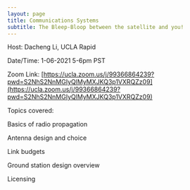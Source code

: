 ```yaml
---
layout: page
title: Communications Systems
subtitle: The Bleep-Bloop between the satellite and you!
---
```


Host: Dacheng Li, UCLA Rapid

Date/Time: 1-06-2021 5-6pm PST

Zoom Link: [https://ucla.zoom.us/j/99366864239?pwd=S2NhS2NnMGIyQlMyMXJKQ3p1VXRQZz09](https://ucla.zoom.us/j/99366864239?pwd=S2NhS2NnMGIyQlMyMXJKQ3p1VXRQZz09)

Topics covered:

Basics of radio propagation

Antenna design and choice

Link budgets

Ground station design overview

Licensing
